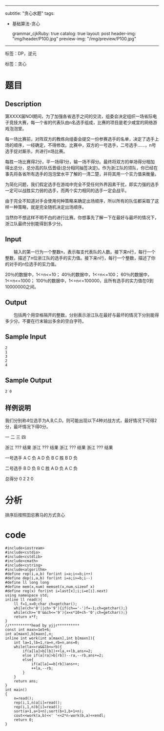 ------

subtitle: "贪心水题"
tags: 

- 基础算法-贪心

  grammar_cjkRuby: true
  catalog: true
  layout:  post
  header-img: "img/header/P100.jpg"
  preview-img: "/img/preview/P100.jpg"

------

标签：DP，逆元

﻿标签：贪心

# 题目

## Description

第XXXX届NOI期间，为了加强各省选手之间的交流，组委会决定组织一场省际电子竞技大赛，每一个省的代表队由n名选手组成，比赛的项目是老少咸宜的网络游戏泡泡堂。

每一场比赛前，对阵双方的教练向组委会提交一份参赛选手的名单，决定了选手上场的顺序，一经确定，不得修改。比赛中，双方的一号选手，二号选手……，n号选手捉对厮杀，共进行n场比赛。

每胜一场比赛得2分，平一场得1分，输一场不得分。最终将双方的单场得分相加得出总分，总分高的队伍晋级(总分相同抽签决定)。作为浙江队的领队，你已经在事先将各省所有选手的泡泡堂水平了解的一清二楚，并将其用一个实力值来衡量。

为简化问题，我们假定选手在游戏中完全不受任何外界因素干扰，即实力强的选手一定可以战胜实力弱的选手，而两个实力相同的选手一定会战平。

由于完全不知道对手会使用何种策略来确定出场顺序，所以所有的队伍都采取了这样一种策略，就是完全随机决定出场顺序。

当然你不想这样不明不白的进行比赛。你想事先了解一下在最好与最坏的情况下，浙江队最终分别能得到多少分。
　　
## Input

　　输入的第一行为一个整数n，表示每支代表队的人数。接下来n行，每行一个整数，描述了n位浙江队的选手的实力值。接下来n行，每行一个整数，描述了你的对手的n位选手的实力值。 

20％的数据中，1<=n<=10； 
40％的数据中，1<=n<=100； 
60％的数据中，1<=n<=1000； 
100％的数据中，1<=n<=100000，且所有选手的实力值在0到10000000之间。
## Output

　　包括两个用空格隔开的整数，分别表示浙江队在最好与最坏的情况下分别能得多少分。不要在行末输出多余的空白字符。

## Sample Input
```
2
1
3
2
4
```
## Sample Output
```
2 0
```
## 样例说明

我们分别称4位选手为A,B,C,D。则可能出现以下4种对战方式，最好情况下可得2分，最坏情况下得0分。

一	二	三	四

浙江	???	结果	浙江	???	结果	浙江	???	结果	浙江	???	结果

一号选手	A	C	负	A	D	负	B	C	胜	B	D	负

二号选手	B	D	负	B	C	胜	A	D	负	A	C	负

总得分	0	2	2	0

# 分析

排序后按照田忌赛马的方式贪心

# code
```
#include<iostream>
#include<cstdio>
#include<cstdlib>
#include<cmath>
#include<cstring>
#include<algorithm>
#define rep(i,a,b) for(int i=a;i<=b;i++)
#define dep(i,a,b) for(int i=a;i>=b;i--)
#define ll long long
#define mem(x,num) memset(x,num,sizeof x)
#define reg(x) for(int i=last[x];i;i=e[i].next)
using namespace std;
inline ll read(){
	ll f=1,x=0;char ch=getchar();
	while(ch<'0'||ch>'9'){if(ch=='-')f=-1;ch=getchar();}
	while(ch>='0'&&ch<='9'){x=x*10+ch-'0';ch=getchar();}
	return x*f;
}
//**********head by yjjr**********
const int maxn=1e5+6;
int a[maxn],b[maxn],n;
inline int work(int a[maxn],int b[maxn]){
	int la=1,lb=1,ra=n,rb=n,ans=0;
	while(la<=ra&&lb<=rb){
		if(a[la]>b[lb])++la,++lb,ans+=2;
		else if(a[ra]>b[rb])--ra,--rb,ans+=2;
		else{
			if(a[la]==b[rb])ans++;
			++la,--rb;
		}
	}
	return ans;
}
int main()
{
	n=read();
	rep(i,1,n)a[i]=read();
	rep(i,1,n)b[i]=read();
	sort(a+1,a+1+n);sort(b+1,b+1+n);
	cout<<work(a,b)<<' '<<2*n-work(b,a)<<endl;
	return 0;
}
```